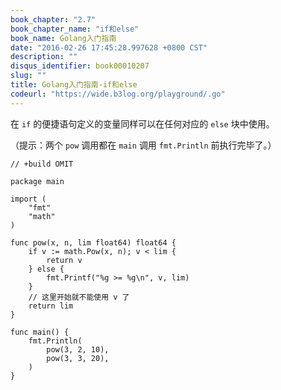 ```yaml
---
book_chapter: "2.7"
book_chapter_name: "if和else"
book_name: Golang入门指南
date: "2016-02-26 17:45:28.997628 +0800 CST"
description: ""
disqus_identifier: book00010207
slug: ""
title: Golang入门指南-if和else
codeurl: "https://wide.b3log.org/playground/.go"
---
```





在 `if` 的便捷语句定义的变量同样可以在任何对应的 `else` 块中使用。

（提示：两个 `pow` 调用都在 `main` 调用 `fmt.Println` 前执行完毕了。）

```
// +build OMIT

package main

import (
	"fmt"
	"math"
)

func pow(x, n, lim float64) float64 {
	if v := math.Pow(x, n); v < lim {
		return v
	} else {
		fmt.Printf("%g >= %g\n", v, lim)
	}
	// 这里开始就不能使用 v 了
	return lim
}

func main() {
	fmt.Println(
		pow(3, 2, 10),
		pow(3, 3, 20),
	)
}

```

